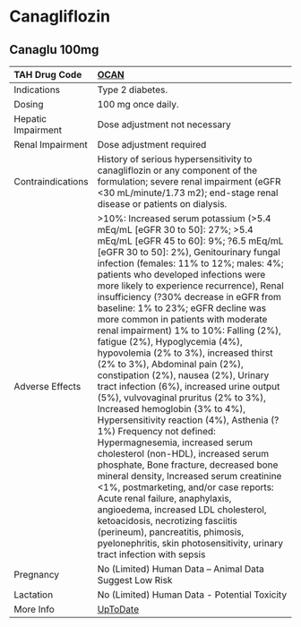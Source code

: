 # Canagliflozin

## Canaglu 100mg

| TAH Drug Code      | [OCAN](https://www.tahsda.org.tw/drugs/hissearch.php?drug_code=OCAN)                                                                                                                                                                                                                                                                                                                                                                                                                                                                                                                                                                                                                                                                                                                                                                                                                                                                                                                                                                                                                                                                                                                                                                        |
|:-------------------|:--------------------------------------------------------------------------------------------------------------------------------------------------------------------------------------------------------------------------------------------------------------------------------------------------------------------------------------------------------------------------------------------------------------------------------------------------------------------------------------------------------------------------------------------------------------------------------------------------------------------------------------------------------------------------------------------------------------------------------------------------------------------------------------------------------------------------------------------------------------------------------------------------------------------------------------------------------------------------------------------------------------------------------------------------------------------------------------------------------------------------------------------------------------------------------------------------------------------------------------------|
| Indications        | Type 2 diabetes.                                                                                                                                                                                                                                                                                                                                                                                                                                                                                                                                                                                                                                                                                                                                                                                                                                                                                                                                                                                                                                                                                                                                                                                                                            |
| Dosing             | 100 mg once daily.                                                                                                                                                                                                                                                                                                                                                                                                                                                                                                                                                                                                                                                                                                                                                                                                                                                                                                                                                                                                                                                                                                                                                                                                                          |
| Hepatic Impairment | Dose adjustment not necessary                                                                                                                                                                                                                                                                                                                                                                                                                                                                                                                                                                                                                                                                                                                                                                                                                                                                                                                                                                                                                                                                                                                                                                                                               |
| Renal Impairment   | Dose adjustment required                                                                                                                                                                                                                                                                                                                                                                                                                                                                                                                                                                                                                                                                                                                                                                                                                                                                                                                                                                                                                                                                                                                                                                                                                    |
| Contraindications  | History of serious hypersensitivity to canagliflozin or any component of the formulation; severe renal impairment (eGFR <30 mL/minute/1.73 m2); end-stage renal disease or patients on dialysis.                                                                                                                                                                                                                                                                                                                                                                                                                                                                                                                                                                                                                                                                                                                                                                                                                                                                                                                                                                                                                                            |
| Adverse Effects    | >10%: Increased serum potassium (>5.4 mEq/mL [eGFR 30 to 50]: 27%; >5.4 mEq/mL [eGFR 45 to 60]: 9%; ?6.5 mEq/mL [eGFR 30 to 50]: 2%), Genitourinary fungal infection (females: 11% to 12%; males: 4%; patients who developed infections were more likely to experience recurrence), Renal insufficiency (?30% decrease in eGFR from baseline: 1% to 23%; eGFR decline was more common in patients with moderate renal impairment) 1% to 10%: Falling (2%), fatigue (2%), Hypoglycemia (4%), hypovolemia (2% to 3%), increased thirst (2% to 3%), Abdominal pain (2%), constipation (2%), nausea (2%), Urinary tract infection (6%), increased urine output (5%), vulvovaginal pruritus (2% to 3%), Increased hemoglobin (3% to 4%), Hypersensitivity reaction (4%), Asthenia (?1%) Frequency not defined: Hypermagnesemia, increased serum cholesterol (non-HDL), increased serum phosphate, Bone fracture, decreased bone mineral density, Increased serum creatinine <1%, postmarketing, and/or case reports: Acute renal failure, anaphylaxis, angioedema, increased LDL cholesterol, ketoacidosis, necrotizing fasciitis (perineum), pancreatitis, phimosis, pyelonephritis, skin photosensitivity, urinary tract infection with sepsis |
| Pregnancy          | No (Limited) Human Data – Animal Data Suggest Low Risk                                                                                                                                                                                                                                                                                                                                                                                                                                                                                                                                                                                                                                                                                                                                                                                                                                                                                                                                                                                                                                                                                                                                                                                      |
| Lactation          | No (Limited) Human Data - Potential Toxicity                                                                                                                                                                                                                                                                                                                                                                                                                                                                                                                                                                                                                                                                                                                                                                                                                                                                                                                                                                                                                                                                                                                                                                                                |
| More Info          | [UpToDate](https://www.uptodate.com/contents/canagliflozin-drug-information)                                                                                                                                                                                                                                                                                                                                                                                                                                                                                                                                                                                                                                                                                                                                                                                                                                                                                                                                                                                                                                                                                                                                                                |

